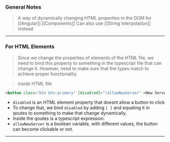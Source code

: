 
### General Notes

> A way of dynamically changing HTML properties in the DOM for [[Angular]] [[Components]] 
> Can also use [[String Interpolation]] instead

___

### For HTML Elements

>Since we change the properties of elements of the HTML file, we need to bind this property to something in the typescript file that can change it. However, need to make sure that the types match to achieve proper functionality.


>inside HTML file
```HTML
<button class="btn btn-primary" [disabled]="!allowNewServer" >New Server</button>
```
*  `disabled` is an HTML element property that doesnt allow a button to click
* To change that, we bind `disabled` by adding `[ ]`  and equating it in qoutes to something to make that change dynamically.
* Inside the qoutes is a typescript expression.
* `allowNewServer` is a boolean variable, with different values, the button can become clickable or not.

---

